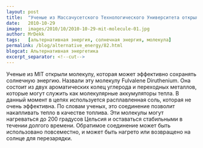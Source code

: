 ```yaml
---
layout: post
title:  "Ученые из Массачусетского Технологического Университета открыли новую молекулу для сохранения солнечной энергии"
date:   2010-10-29
image:  images/2010/10/2010-10-29-mit-molecule-01.jpg
author: MrDekk
tags:   [альтернативная энергия, солнечная энергия, молекула]
permalink: /blog/alternative_energy/82.html
blogcat: Альтернативная энергетика
excerpt_separator: <!--cut-->
---
```


Ученые из MIT открыли молекулу, которая может эффективно сохранять солнечную энергию. Назвали эту молекулу Fulvalene Diruthenium. Она состоит из двух ароматических колец углерода и переходных металлов, которые могут служить как молекулярные аккумуляторы тепла. В данный момент в цепях используется расплавленная соль, которая не очень эффективна. По словам ученых, это соединение позволит накапливать тепло в качестве топлива. Эти молекулы могут нагреваться до 200 градусов Цельсия и оставаться стабильными в течении долгого времени. Обратимое соединение может быть использовано повсеместно, и может быть нагрето или возвращено на солнце для перезарядки.